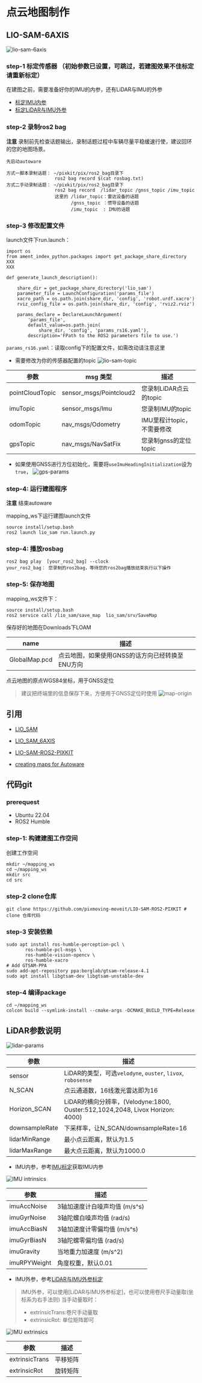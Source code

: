 # 点云地图制作
## LIO-SAM-6AXIS
![lio-sam-6axis](./images/lio-sam.jpg)

### step-1 标定传感器 （初始参数已设置，可跳过，若建图效果不佳标定请重新标定）
在建图之前，需要准备好你的IMU的内参，还有LiDAR与IMU的外参

- [标定IMU内参](../%E4%BC%A0%E6%84%9F%E5%99%A8%E6%A0%87%E5%AE%9A/IMU%E6%A0%87%E5%AE%9A.md)
- [标定LiDAR与IMU外参](../%E4%BC%A0%E6%84%9F%E5%99%A8%E6%A0%87%E5%AE%9A/LiDAR-IMU%E6%A0%87%E5%AE%9A.md)


### step-2 录制ros2 bag
 **注意** 录制前先检查话题输出，录制话题过程中车辆尽量平稳缓速行使，建议回环的您的地图场景。
```shell
先启动autoware

方式一脚本录制话题： ~/pixkit/pix/ros2_bag目录下
                  ros2 bag record $(cat rosbag.txt)
方式二手动录制话题： ~/pixkit/pix/ros2_bag目录下
                  ros2 bag record  /lidar_topic /gnss_topic /imu_topic 
                  这里的 /lidar_topic：雷达设备的话题
                        /gnss_topic ：惯导设备的话题
                        /imu_topic  : IMU的话题
```

### step-3 修改配置文件
launch文件下run.launch：
```python3
import os
from ament_index_python.packages import get_package_share_directory
XXX
XXX

def generate_launch_description():

    share_dir = get_package_share_directory('lio_sam')
    parameter_file = LaunchConfiguration('params_file')
    xacro_path = os.path.join(share_dir, 'config', 'robot.urdf.xacro')
    rviz_config_file = os.path.join(share_dir, 'config', 'rviz2.rviz')

    params_declare = DeclareLaunchArgument(
        'params_file',
        default_value=os.path.join(
            share_dir, 'config', 'params_rs16.yaml'),
        description='FPath to the ROS2 parameters file to use.')
```
`params_rs16.yaml`：读取config下的配置文件，如需改动请注意这里

- 需要修改为你的传感器配置的topic
![lio-sam-topic](./images/lio-sam-topic.jpg)

|**参数**|**msg 类型**|**描述**|
|--|--|--|
|pointCloudTopic|sensor_msgs/Pointcloud2|您录制LiDAR点云的topic|
|imuTopic|sensor_msgs/Imu|您录制IMU的topic|
|odomTopic|nav_msgs/Odometry|IMU里程计topic，不需要修改|
|gpsTopic|nav_msgs/NavSatFix|您录制gnss的定位topic|

- 如果使用GNSS进行方位初始化，需要将`useImuHeadingInitialization`设为`true`，
![gps-params](./images/gps-params.jpg)


### step-4: 运行建图程序
 **注意** 结束autoware

mapping_ws下运行建图launch文件 
```shell
source install/setup.bash
ros2 launch lio_sam run.launch.py
```

### step-4: 播放rosbag
```shell
ros2 bag play  [your_ros2_bag] --clock 
your_ros2_bag： 您录制的ros2bag，等待您的ros2bag播放结束执行以下操作
```
### step-5: 保存地图
mapping_ws文件下：
```shell
source install/setup.bash
ros2 service call /lio_sam/save_map  lio_sam/srv/SaveMap 
```
保存好的地图在Downloads下LOAM

|**name**|**描述**|
|--|--|
|GlobalMap.pcd|点云地图，如果使用GNSS的话方向已经转换至ENU方向|

点云地图的原点WGS84坐标，用于GNSS定位
> 建议把终端里的信息保存下来，方便用于GNSS定位时使用 
   ![map-origin](./images/map-origin.jpg)


## 引用
- [LIO_SAM](https://github.com/TixiaoShan/LIO-SAM)

- [LIO_SAM_6AXIS](https://github.com/JokerJohn/LIO_SAM_6AXIS)

- [LIO-SAM-ROS2-PIXKIT](https://github.com/pixmoving-moveit/LIO-SAM-ROS2-PIXKIT)

- [creating maps for Autoware](https://autowarefoundation.github.io/autoware-documentation/pr-335/how-to-guides/creating-maps-for-autoware/open-source-slam/fast-lio-lc/)

## 代码git
### prerequest
- Ubuntu 22.04
- ROS2 Humble

### step-1: 构建建图工作空间
创建工作空间
```shell
mkdir ~/mapping_ws
cd ~/mapping_ws
mkdir src
cd src
```

### step-2 clone仓库
```shell
git clone https://github.com/pixmoving-moveit/LIO-SAM-ROS2-PIXKIT # clone 仓库代码
```

### step-3 安装依赖
```shell
sudo apt install ros-humble-perception-pcl \
  	   ros-humble-pcl-msgs \
  	   ros-humble-vision-opencv \
  	   ros-humble-xacro
# Add GTSAM-PPA
sudo add-apt-repository ppa:borglab/gtsam-release-4.1
sudo apt install libgtsam-dev libgtsam-unstable-dev
```

### step-4 编译package
```shell
cd ~/mapping_ws
colcon build --symlink-install --cmake-args -DCMAKE_BUILD_TYPE=Release
```

## LiDAR参数说明 

  ![lidar-params](./images/lidar-params.jpg)

|**参数**|**描述**|
|--|--|
|sensor|LiDAR的类型，可选`velodyne`, `ouster`, `livox`, `robosense`|
|N_SCAN|点云通道数，16线激光雷达即为16|
|Horizon_SCAN|LiDAR的横向分辨率，(Velodyne:1800, Ouster:512,1024,2048, Livox Horizon: 4000)|
|downsampleRate|下采样率，让N_SCAN/downsampleRate=16|
|lidarMinRange|最小点云距离，默认为1.5|
|lidarMaxRange|最大点云距离，默认为1000.0|

- IMU内参，参考[IMU标定](../%E4%BC%A0%E6%84%9F%E5%99%A8%E6%A0%87%E5%AE%9A/IMU%E6%A0%87%E5%AE%9A.md)获取IMU内参

![IMU intrinsics](./images/imu-intrinsics.jpg)

|**参数**|**描述**|
|--|--|
|imuAccNoise|3轴加速度计白噪声均值 (m/s^s)|
|imuGyrNoise|3轴陀螺白噪声均值 (rad/s)|
|imuAccBiasN|3轴加速度计零偏均值 (m/s^s)|
|imuGyrBiasN|3轴陀螺零偏均值 (rad/s)|
|imuGravity|当地重力加速度 (m/s^2)|
|imuRPYWeight|角度权重，默认0.01|

- IMU外参，参考[LiDAR与IMU外参标定](../%E4%BC%A0%E6%84%9F%E5%99%A8%E6%A0%87%E5%AE%9A/LiDAR-IMU%E6%A0%87%E5%AE%9A.md)

> IMU外参，可以使用[LiDAR与IMU外参标定]，也可以使用卷尺手动量取(坐标系为右手法则)
> 当手动量取时：
> - extrinsicTrans:卷尺手动量取
> - extrinsicRot: 单位矩阵即可


![IMU extrinsics](./images/imu-extrinsics.jpg)

|**参数**|**描述**|
|--|--|
|extrinsicTrans|平移矩阵|
|extrinsicRot|旋转矩阵|